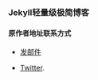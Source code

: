 ### Jekyll轻量级极简博客

#### 原作者地址联系方式

* [发邮件](mailto:liberxue@gmail.com)

* [Twitter](https://twitter.com/liberxue).
